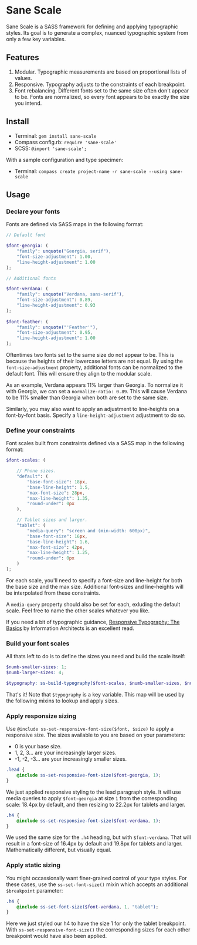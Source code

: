 
# Sane Scale

Sane Scale is a SASS framework for defining and applying typographic styles. Its goal is to generate a complex, nuanced typographic system from only a few key variables. 



## Features

1. Modular. Typographic measurements are based on proportional lists of values. 
2. Responsive. Typography adjusts to the constraints of each breakpoint.
3. Font rebalancing. Different fonts set to the same size often don't appear to be. Fonts are normalized, so every font appears to be exactly the size you intend.



## Install 

* Terminal: `gem install sane-scale`
* Compass config.rb: `require 'sane-scale'`
* SCSS: `@import 'sane-scale';`

With a sample configuration and type specimen:

* Terminal: `compass create project-name -r sane-scale --using sane-scale`


## Usage

### Declare your fonts

Fonts are defined via SASS maps in the following format:

```scss
// Default font

$font-georgia: (
	"family": unquote("Georgia, serif"),
	"font-size-adjustment": 1.00,
	"line-height-adjustment": 1.00
);

// Additional fonts

$font-verdana: (
	"family": unquote("Verdana, sans-serif"),
	"font-size-adjustment": 0.89,
	"line-height-adjustment": 0.93
);
 
$font-feather: (
	"family": unquote("'Feather'"),
	"font-size-adjustment": 0.95,
	"line-height-adjustment": 1.00
);
```

Oftentimes two fonts set to the same size do not appear to be. This is because the heights of their lowercase letters are not equal. By using the `font-size-adjustment` property, additional fonts can be normalized to the default font. This will ensure they align to the modular scale.

As an example, Verdana appears 11% larger than Georgia. To normalize it with Georgia, we can set a `normalize-ratio: 0.89`. This will cause Verdana to be 11% smaller than Georgia when both are set to the same size.

Similarly, you may also want to apply an adjustment to line-heights on a font-by-font basis. Specify a `line-height-adjustment` adjustment to do so.



### Define your constraints

Font scales built from constraints defined via a SASS map in the following format:

```scss
$font-scales: (	

	// Phone sizes. 
	"default": (
		"base-font-size": 18px,
		"base-line-height": 1.5,
		"max-font-size": 28px,
		"max-line-height": 1.35,
		"round-under": 0px
	),

	// Tablet sizes and larger. 
	"tablet": (
		"media-query": "screen and (min-width: 600px)",
		"base-font-size": 16px,
		"base-line-height": 1.6,
		"max-font-size": 42px,
		"max-line-height": 1.25,
		"round-under": 0px
	)
); 
```
For each scale, you'll need to specify a font-size and line-height for both the base size and the max size. Additional font-sizes and line-heights will be interpolated from these constraints.

A `media-query` property should also be set for each, exluding the default scale. Feel free to name the other scales whatever you like.

If you need a bit of typographic guidance, [Responsive Typography: The Basics](https://ia.net/know-how/responsive-typography-the-basics "Responsive Typography: The Basics") by Information Architects is an excellent read.


### Build your font scales

All thats left to do is to define the sizes you need and build the scale itself:

```scss
$numb-smaller-sizes: 1;
$numb-larger-sizes: 4;

$typography: ss-build-typography($font-scales, $numb-smaller-sizes, $numb-larger-sizes);
```
That's it! Note that `$typography` is a key variable. This map will be used by the following mixins to lookup and apply sizes.



### Apply responsize sizing

Use `@include ss-set-responsive-font-size($font, $size)` to apply a responsive size. The sizes available to you are based on your parameters: 
* 0 is your base size.
* 1, 2, 3... are your increasingly larger sizes.
* -1, -2, -3... are your increasingly smaller sizes.

```scss
.lead {
	@include ss-set-responsive-font-size($font-georgia, 1);
}
```
We just applied responsive styling to the lead paragraph style. It will use media queries to apply `$font-georgia` at size `1` from the corresponding scale: 18.4px by default, and then resizing to 22.2px for tablets and larger.

```scss
.h4 { 
	@include ss-set-responsive-font-size($font-verdana, 1);
}
```
We used the same size for the `.h4` heading, but with `$font-verdana`. That will result in a font-size of 16.4px by default and 19.8px for tablets and larger. Mathematically different, but visually equal.



### Apply static sizing

You might occassionally want finer-grained control of your type styles. For these cases, use the `ss-set-font-size()` mixin which accepts an additional `$breakpoint` parameter:

```scss
.h4 { 
	@include ss-set-font-size($font-verdana, 1, "tablet");
}
```

Here we just styled our h4 to have the size 1 for only the tablet breakpoint. With `ss-set-responsive-font-size()` the corresponding sizes for each other breakpoint would have also been applied.
